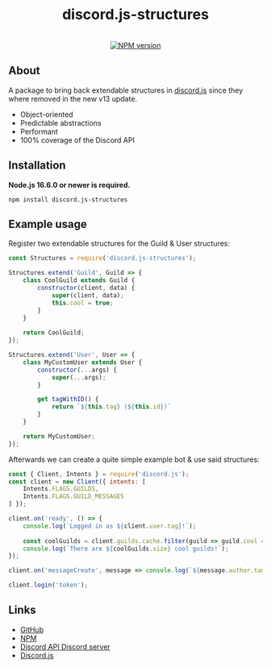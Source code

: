 <div align="center">
    <br />
    <h1>discord.js-structures</h1>
    <br />
    <a href="https://www.npmjs.com/package/discord.js-structures"><img src="https://img.shields.io/npm/v/discord.js-structures.svg?maxAge=3600" alt="NPM version" /></a>
</div>


## About

A package to bring back extendable structures in [discord.js](https://discord.js.org/) since they where removed in the new v13 update.

- Object-oriented
- Predictable abstractions
- Performant
- 100% coverage of the Discord API

## Installation

**Node.js 16.6.0 or newer is required.**  

```sh-session
npm install discord.js-structures
```

## Example usage

Register two extendable structures for the Guild & User structures:
```js
const Structures = require('discord.js-structures');

Structures.extend('Guild', Guild => {
    class CoolGuild extends Guild {
        constructor(client, data) {
            super(client, data);
            this.cool = true;
        }
    }
    
    return CoolGuild;
});

Structures.extend('User', User => {
    class MyCustomUser extends User {
        constructor(...args) {
            super(...args);
        }

        get tagWithID() {
            return `${this.tag} (${this.id})`
        }
    }

    return MyCustomUser;
});
```

Afterwards we can create a quite simple example bot & use said structures:
```js
const { Client, Intents } = require('discord.js');
const client = new Client({ intents: [
    Intents.FLAGS.GUILDS,
    Intents.FLAGS.GUILD_MESSAGES
] });

client.on('ready', () => {
    console.log(`Logged in as ${client.user.tag}!`);
    
    const coolGuilds = client.guilds.cache.filter(guild => guild.cool == true);
    console.log(`There are ${coolGuilds.size} cool guilds!`);
});

client.on('messageCreate', message => console.log(`${message.author.tagWithID || message.author.tag} just said ${message.content}`))

client.login('token');
```

## Links

- [GitHub](https://github.com/LzzDev/discord.js-structures)
- [NPM](https://www.npmjs.com/package/discord.js-structures)
- [Discord API Discord server](https://discord.gg/discord-api)
- [Discord.js](https://discord.js.org/)
